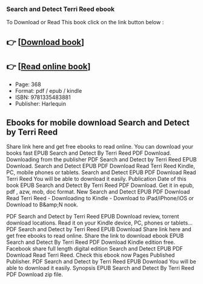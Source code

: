 ### Search and Detect Terri Reed ebook

To Download or Read This book click on the link button below :

## 👉  [**[Download book](http://filesbooks.info/download.php?group=book&from=github.com&id=719505&lnk=1066 "Download book")**]

## 👉  [**[Read online book](http://filesbooks.info/download.php?group=book&from=github.com&id=719505&lnk=1066 "Read online book")**]


* Page: 368
* Format: pdf / epub / kindle
* ISBN: 9781335483881
* Publisher: Harlequin



## Ebooks for mobile download Search and Detect by Terri Reed


Share link here and get free ebooks to read online. You can download your books fast EPUB Search and Detect By Terri Reed PDF Download. Downloading from the publisher PDF Search and Detect by Terri Reed EPUB Download. Search and Detect EPUB PDF Download Read Terri Reed Kindle, PC, mobile phones or tablets. Search and Detect EPUB PDF Download Read Terri Reed You will be able to download it easily. Publication Date of this book EPUB Search and Detect By Terri Reed PDF Download. Get it in epub, pdf , azw, mob, doc format. New Search and Detect EPUB PDF Download Read Terri Reed - Downloading to Kindle - Download to iPad/iPhone/iOS or Download to B&amp;amp;N nook.

PDF Search and Detect by Terri Reed EPUB Download review, torrent download locations. Read it on your Kindle device, PC, phones or tablets... PDF Search and Detect by Terri Reed EPUB Download Share link here and get free ebooks to read online. Share the link to download ebook EPUB Search and Detect By Terri Reed PDF Download Kindle edition free. Facebook share full length digital edition Search and Detect EPUB PDF Download Read Terri Reed. Check this ebook now Pages Published Publisher. PDF Search and Detect by Terri Reed EPUB Download You will be able to download it easily. Synopsis EPUB Search and Detect By Terri Reed PDF Download zip file.





